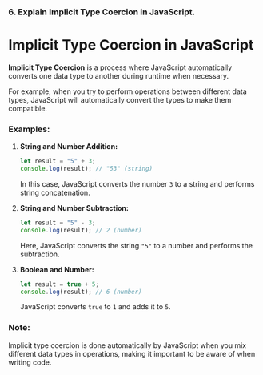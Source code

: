 ### 6. **Explain Implicit Type Coercion in JavaScript.**


# Implicit Type Coercion in JavaScript

**Implicit Type Coercion** is a process where JavaScript automatically converts one data type to another during runtime when necessary.

For example, when you try to perform operations between different data types, JavaScript will automatically convert the types to make them compatible.

### Examples:

1. **String and Number Addition:**
   ```javascript
   let result = "5" + 3; 
   console.log(result); // "53" (string)
   ```
   In this case, JavaScript converts the number `3` to a string and performs string concatenation.

2. **String and Number Subtraction:**
   ```javascript
   let result = "5" - 3; 
   console.log(result); // 2 (number)
   ```
   Here, JavaScript converts the string `"5"` to a number and performs the subtraction.

3. **Boolean and Number:**
   ```javascript
   let result = true + 5;
   console.log(result); // 6 (number)
   ```
   JavaScript converts `true` to `1` and adds it to `5`.

### Note:
Implicit type coercion is done automatically by JavaScript when you mix different data types in operations, making it important to be aware of when writing code.
```
